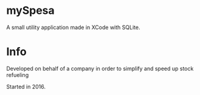 # mySpesa

A small utility application made in XCode with SQLite.

# Info

Developed on behalf of a company in order to simplify and speed up stock refueling

Started in 2016.
